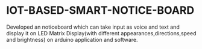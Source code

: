# IOT-BASED-SMART-NOTICE-BOARD
Developed an noticeboard which can take input as voice and text and display it on LED Matrix Display(with different appearances,directions,speed and brightness) on arduino application and software.
